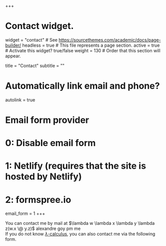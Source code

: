 +++
# Contact widget.
widget = "contact"  # See https://sourcethemes.com/academic/docs/page-builder/
headless = true  # This file represents a page section.
active = true  # Activate this widget? true/false
weight = 130  # Order that this section will appear.

title = "Contact"
subtitle = ""

# Automatically link email and phone?
autolink = true

# Email form provider
#   0: Disable email form
#   1: Netlify (requires that the site is hosted by Netlify)
#   2: formspree.io
email_form = 1
+++

You can contact me by mail at $\lambda w \lambda x \lambda y \lambda z(w.x \@ y.z)$ alexandre goy pm me\
If you do not know [$\lambda$-calculus](https://en.wikipedia.org/wiki/Lambda_calculus), you can also contact me via the following form.
